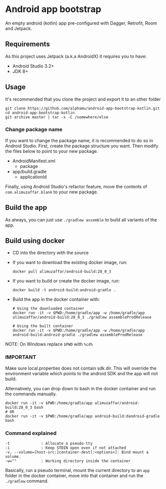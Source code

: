 # Android app bootstrap

An empty android (kotlin) app pre-configured with Dagger, Retrofit, Room and Jetpack.

## Requirements

As this project uses Jetpack (a.k.a AndroidX) it requires you to have:

- Android Studio 3.2+
- JDK 8+

## Usage

It's recommended that you clone the project and export it to an other folder

    git clone https://github.com/alphamu/android-app-bootstrap-kotlin.git
    cd android-app-bootstrap-kotlin
    git archive master | tar -x -C /somewhere/else

### Change package name

If you want to change the package name, it is recommended to do so
in Android Studio. First, create the package structure you want.
Then modify the files below to point to your new package.

- AndroidManifest.xml
    - package
- app/build.gradle
    - applicationId

Finally, using Android Studio's refactor feature, move the contents of
`com.alimuzaffar.blank` to your new package.

## Build the app

As always, you can just use `./gradlew assemble` to build all variants
of the app.

## Build using docker

- CD into the directory with the source

- If you want to download the existing docker image, run:

      docker pull alimuzaffar/android-build:28_0_3

- If you want to build or create the docker image, run:

      docker build -t android-build:android-gradle .

- Build the app in the docker container with:

      # Using the downloaded container
      docker run -it -v $PWD:/home/gradle/app -w /home/gradle/app alimuzaffar/android-build:28_0_3 ./gradlew assembleProdRelease

      # Using the built container
      docker run -it -v $PWD:/home/gradle/app -w /home/gradle/app android-build:android-gradle ./gradlew assembleProdRelease

NOTE: On Windows replace `$PWD` with `%cd%`

### IMPORTANT
Make sure local.properties does not contain sdk.dir. This will override the environment variable which points
to the android SDK and the app will not build.


Alternatively, you can drop down to bash in the docker container and run the commands manually.

    docker run -it -v $PWD:/home/gradle/app alimuzaffar/android-build:28_0_3 bash
    # OR
    docker run -it -v $PWD:/home/gradle/app android-build:dandroid-gradle bash


### Command explained

    -t              : Allocate a pseudo-tty
    -i              : Keep STDIN open even if not attached
    -v, --volume=[host-src:]container-dest[:<options>]: Bind mount a volume.
    -w=""           : Working directory inside the container

Basically, run a pseudo terminal, mount the current directory to an `app` folder in the docker container, move into that container and run the `./gradlew` command.
